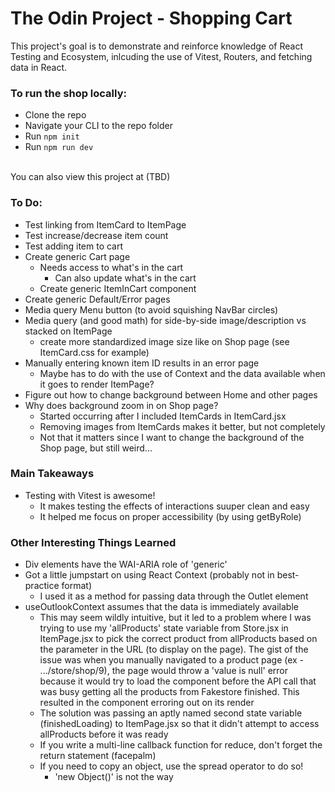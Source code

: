 # The Odin Project - Shopping Cart
This project's goal is to demonstrate and reinforce knowledge of React Testing and Ecosystem, inlcuding the use of Vitest, Routers, and fetching data in React.

### To run the shop locally:
- Clone the repo
- Navigate your CLI to the repo folder
- Run ```npm init```
- Run ```npm run dev```
<br>
You can also view this project at (TBD)

### To Do:
- Test linking from ItemCard to ItemPage
- Test increase/decrease item count
- Test adding item to cart
- Create generic Cart page
  - Needs access to what's in the cart
    - Can also update what's in the cart
  - Create generic ItemInCart component
- Create generic Default/Error pages
- Media query Menu button (to avoid squishing NavBar circles)
- Media query (and good math) for side-by-side image/description vs stacked on ItemPage
  - create more standardized image size like on Shop page (see ItemCard.css for example)
- Manually entering known item ID results in an error page
  - Maybe has to do with the use of Context and the data available when it goes to render ItemPage?
- Figure out how to change background between Home and other pages
- Why does background zoom in on Shop page?
  - Started occurring after I included ItemCards in ItemCard.jsx
  - Removing images from ItemCards makes it better, but not completely
  - Not that it matters since I want to change the background of the Shop page, but still weird...

### Main Takeaways
- Testing with Vitest is awesome!
  - It makes testing the effects of interactions suuper clean and easy
  - It helped me focus on proper accessibility (by using getByRole)

### Other Interesting Things Learned
- Div elements have the WAI-ARIA role of 'generic'
- Got a little jumpstart on using React Context (probably not in best-practice format)
  - I used it as a method for passing data through the Outlet element
- useOutlookContext assumes that the data is immediately available
  - This may seem wildly intuitive, but it led to a problem where I was trying to use my 'allProducts' state variable from Store.jsx in ItemPage.jsx to pick the correct product from allProducts based on the parameter in the URL (to display on the page). The gist of the issue was when you manually navigated to a product page (ex - .../store/shop/9), the page would throw a 'value is null' error because it would try to load the component before the API call that was busy getting all the products from Fakestore finished. This resulted in the component erroring out on its render
  - The solution was passing an aptly named second state variable (finishedLoading) to ItemPage.jsx so that it didn't attempt to access allProducts before it was ready
  - If you write a multi-line callback function for reduce, don't forget the return statement (facepalm)
  - If you need to copy an object, use the spread operator to do so!
    - 'new Object()' is not the way
